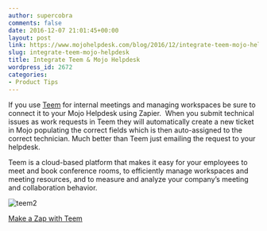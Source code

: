 ```yaml
---
author: supercobra
comments: false
date: 2016-12-07 21:01:45+00:00
layout: post
link: https://www.mojohelpdesk.com/blog/2016/12/integrate-teem-mojo-helpdesk/
slug: integrate-teem-mojo-helpdesk
title: Integrate Teem & Mojo Helpdesk
wordpress_id: 2672
categories:
- Product Tips
---
```


If you use [Teem](https://teem.com/) for internal meetings and managing workspaces be sure to connect it to your Mojo Helpdesk using Zapier.  When you submit technical issues as work requests in Teem they will automatically create a new ticket in Mojo populating the correct fields which is then auto-assigned to the correct technician. Much better than Teem just emailing the request to your helpdesk.




Teem is a cloud-based platform that makes it easy for your employees to meet and book conference rooms, to efficiently manage workspaces and meeting resources, and to measure and analyze your company’s meeting and collaboration behavior.

![teem2](http://www.mojohelpdesk.com/blog/wordpress/wp-content/uploads/2016/12/teem2.jpg)

[Make a Zap with Teem](https://zapier.com/sign-up?next=/zapbook/create/EventboardDevAPI/)





